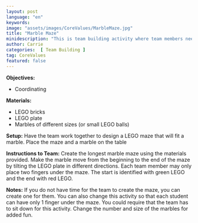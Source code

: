 ```yaml
---
layout: post
language: "en"
keywords: 
image: "assets/images/CoreValues/MarbleMaze.jpg"
title: "Marble Maze"
minidescription: "This is team building activity where team members need to construct a maze out of LEGO."
author: Carrie
categories:  [ Team Building ]
tag: CoreValues
featured: false
---
```


<b>Objectives:</b>
- Coordinating

<b>Materials:</b>
- LEGO bricks
- LEGO plate
- Marbles of different sizes (or small LEGO balls)

<b>Setup:</b>
Have the team work together to design a LEGO maze that will fit a marble. Place the maze and a marble on the table

<b>Instructions to Team:</b>
Create the longest marble maze using the materials provided. Make the marble move from the beginning to the end of the maze by tilting the LEGO plate in different directions. Each team member may only place two fingers under the maze. The start is identified with green LEGO and the end with red LEGO.

<b>Notes:</b>
If you do not have time for the team to create the maze, you can create one for them. You can also change this activity so that each student can have only 1 finger under the maze. You could require that the team has to sit down for this activity. Change the number and size of the marbles for added fun.

